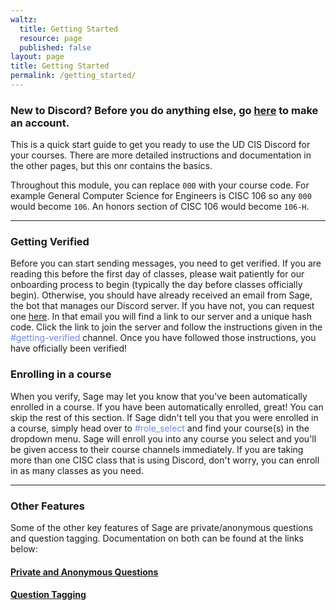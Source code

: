 ```yaml
---
waltz:
  title: Getting Started
  resource: page
  published: false
layout: page
title: Getting Started
permalink: /getting_started/
---
```

### New to Discord? Before you do anything else, go [here][0] to make an account.
This is a quick start guide to get you ready to use the UD CIS Discord for your courses. 
There are more detailed instructions and documentation in the other pages, but this onr contains the basics.

Throughout this module, you can replace `000` with your course code. For example General Computer Science for Engineers
is CISC 106 so any `000` would become `106`. An honors section of CISC 106 would become `106-H`.

* * *

### Getting Verified

Before you can start sending messages, you need to get verified. If you are reading this before the first day of classes,
please wait patiently for our onboarding process to begin (typically the day before classes officially begin). 
Otherwise, you should have already received an email from Sage, the bot that manages our Discord server. 
If you have not, you can request one [here][1]. In that email you will find a link to our server and a unique hash code. 
Click the link to join the server and follow the instructions given in the <span style="color:#7289DA">#getting-verified</span> channel.
Once you have followed those instructions, you have officially been verified!

### Enrolling in a course 

When you verify, Sage may let you know that you've been automatically enrolled in a course. If you have been automatically enrolled, great! You can skip the rest of this section. 
If Sage didn't tell you that you were enrolled in a course, simply head over to <span style="color:#7289DA">#role_select</span> and find your course(s) in the dropdown menu. 
Sage will enroll you into any course you select and you'll be given access to their course channels immediately. If you are taking more than one CISC class that is using Discord, don't worry, you can enroll in as many classes as you need.

* * *

### Other Features
Some of the other key features of Sage are private/anonymous questions and question tagging. Documentation on both can be found at the links below: 
#### [Private and Anonymous Questions](/pages/private%20and%20anonymous%20questions)
#### [Question Tagging](/pages/Question%20Tagging)

[0]: https://discord.com/register
[1]: https://docs.google.com/forms/d/e/1FAIpQLScvT1qb8yh2W8T2D1JK-QK_kaENRfg9UfXXV1YWQHydVg0d6g/viewform?usp=sf_link
